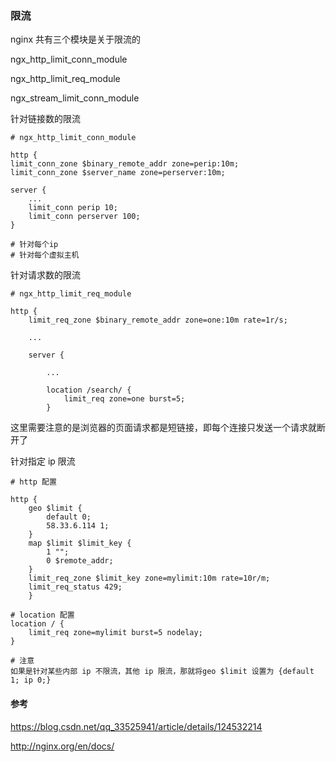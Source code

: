 ### 限流

nginx 共有三个模块是关于限流的

ngx_http_limit_conn_module

ngx_http_limit_req_module

ngx_stream_limit_conn_module

针对链接数的限流

```
# ngx_http_limit_conn_module 

http {
limit_conn_zone $binary_remote_addr zone=perip:10m;
limit_conn_zone $server_name zone=perserver:10m;

server {
    ...
    limit_conn perip 10;
    limit_conn perserver 100;
}

# 针对每个ip
# 针对每个虚拟主机

```



针对请求数的限流

```
# ngx_http_limit_req_module

http {
    limit_req_zone $binary_remote_addr zone=one:10m rate=1r/s;

    ...

    server {

        ...

        location /search/ {
            limit_req zone=one burst=5;
        }
```

这里需要注意的是浏览器的页面请求都是短链接，即每个连接只发送一个请求就断开了

针对指定 ip 限流

```
# http 配置

http {    
    geo $limit {
        default 0;
        58.33.6.114 1;
    }
    map $limit $limit_key {
        1 "";
        0 $remote_addr;
    }
    limit_req_zone $limit_key zone=mylimit:10m rate=10r/m;
    limit_req_status 429;
    }

# location 配置
location / {
    limit_req zone=mylimit burst=5 nodelay;
}

# 注意
如果是针对某些内部 ip 不限流，其他 ip 限流，那就将geo $limit 设置为 {default 1; ip 0;}
```



#### 参考

https://blog.csdn.net/qq_33525941/article/details/124532214

http://nginx.org/en/docs/